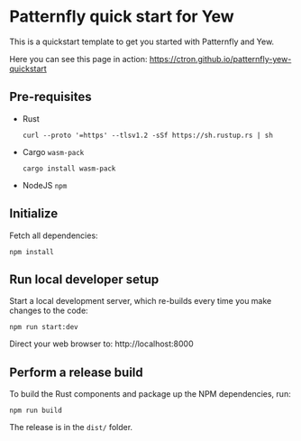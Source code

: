 # Patternfly quick start for Yew

This is a quickstart template to get you started with Patternfly and Yew.

Here you can see this page in action: https://ctron.github.io/patternfly-yew-quickstart

## Pre-requisites

* Rust

      curl --proto '=https' --tlsv1.2 -sSf https://sh.rustup.rs | sh

* Cargo `wasm-pack`

      cargo install wasm-pack

* NodeJS `npm`

## Initialize

Fetch all dependencies:

    npm install

## Run local developer setup

Start a local development server, which re-builds every time you make changes to the code:

    npm run start:dev

Direct your web browser to: http://localhost:8000

## Perform a release build

To build the Rust components and package up the NPM dependencies, run:

    npm run build

The release is in the `dist/` folder.
